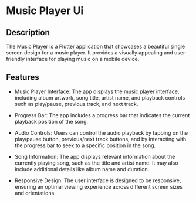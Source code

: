 # Music Player Ui

## Description
The Music Player is a Flutter application that showcases a beautiful single screen design for a music player. It provides a visually appealing and user-friendly interface for playing music on a mobile device.

## Features

- Music Player Interface: The app displays the music player interface, including album artwork, song title, artist name, and playback controls such as play/pause, previous track, and next track.

- Progress Bar: The app includes a progress bar that indicates the current playback position of the song.

- Audio Controls: Users can control the audio playback by tapping on the play/pause button, previous/next track buttons, and by interacting with the progress bar to seek to a specific position in the song.

- Song Information: The app displays relevant information about the currently playing song, such as the title and artist name. It may also include additional details like album name and duration.

- Responsive Design: The user interface is designed to be responsive, ensuring an optimal viewing experience across different screen sizes and orientations
